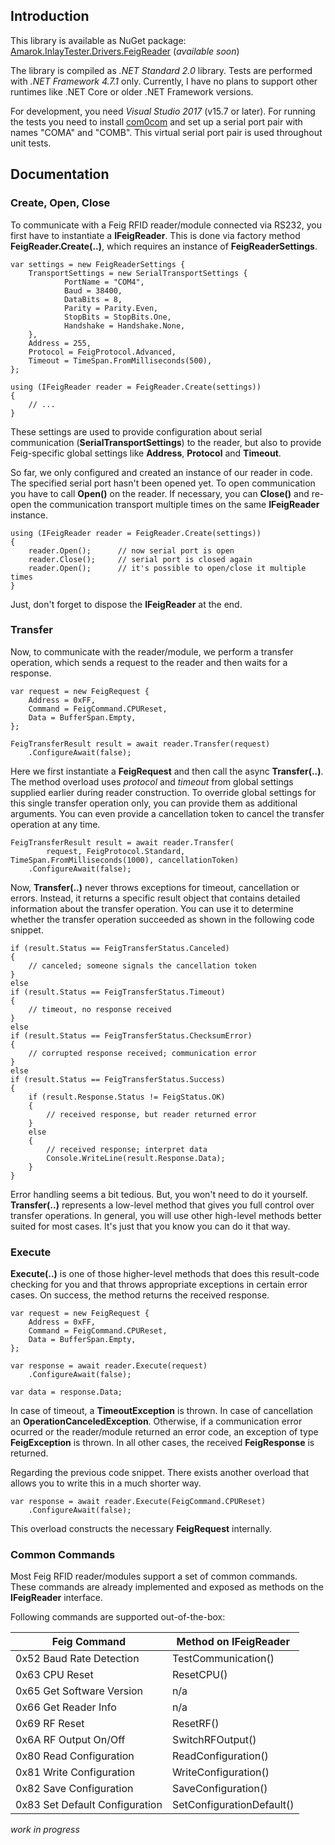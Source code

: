 ## Introduction

This library is available as NuGet package:
[Amarok.InlayTester.Drivers.FeigReader](https://www.nuget.org/packages/Amarok.InlayTester.Drivers.FeigReader/) (*available soon*)

The library is compiled as *.NET Standard 2.0* library. Tests are performed with *.NET Framework 4.7.1* only. Currently, I have no plans to support other runtimes like .NET Core or older .NET Framework versions.

For development, you need *Visual Studio 2017* (v15.7 or later). For running the tests you need to install [com0com](https://sourceforge.net/projects/com0com/) and set up a serial port pair with names "COMA" and "COMB". This virtual serial port pair is used throughout unit tests.

## Documentation

### Create, Open, Close

To communicate with a Feig RFID reader/module connected via RS232, you first have to instantiate a **IFeigReader**. This is done via factory method **FeigReader.Create(..)**, which requires an instance of **FeigReaderSettings**.

    var settings = new FeigReaderSettings {
        TransportSettings = new SerialTransportSettings {
                PortName = "COM4",
                Baud = 38400,
                DataBits = 8,
                Parity = Parity.Even,
                StopBits = StopBits.One,
                Handshake = Handshake.None,
        },
        Address = 255,
        Protocol = FeigProtocol.Advanced,
        Timeout = TimeSpan.FromMilliseconds(500),
    };
    
    using (IFeigReader reader = FeigReader.Create(settings))
    {
        // ...
    }

These settings are used to provide configuration about serial communication (**SerialTransportSettings**) to the reader, but also to provide Feig-specific global settings like **Address**, **Protocol** and **Timeout**.

So far, we only configured and created an instance of our reader in code. The specified serial port hasn't been opened yet. To open communication you have to call **Open()** on the reader. If necessary, you can **Close()** and re-open the communication transport multiple times on the same **IFeigReader** instance.

    using (IFeigReader reader = FeigReader.Create(settings))
    {
        reader.Open();      // now serial port is open
        reader.Close();     // serial port is closed again
        reader.Open();      // it's possible to open/close it multiple times
    }

Just, don't forget to dispose the **IFeigReader** at the end.


### Transfer

Now, to communicate with the reader/module, we perform a transfer operation, which sends a request to the reader and then waits for a response.

    var request = new FeigRequest {
        Address = 0xFF,
        Command = FeigCommand.CPUReset,
        Data = BufferSpan.Empty,
    };

    FeigTransferResult result = await reader.Transfer(request)
        .ConfigureAwait(false);

Here we first instantiate a **FeigRequest** and then call the async **Transfer(..)**. The method overload uses *protocol* and *timeout* from global settings supplied earlier during reader construction. To override global settings for this single transfer operation only, you can provide them as additional arguments. You can even provide a cancellation token to cancel the transfer operation at any time.

    FeigTransferResult result = await reader.Transfer(
            request, FeigProtocol.Standard, TimeSpan.FromMilliseconds(1000), cancellationToken)
        .ConfigureAwait(false);

Now, **Transfer(..)** never throws exceptions for timeout, cancellation or errors. Instead, it returns a specific result object that contains detailed information about the transfer operation. You can use it to determine whether the transfer operation succeeded as shown in the following code snippet.

    if (result.Status == FeigTransferStatus.Canceled)
    {
        // canceled; someone signals the cancellation token
    }
    else
    if (result.Status == FeigTransferStatus.Timeout)
    {
        // timeout, no response received
    }
    else
    if (result.Status == FeigTransferStatus.ChecksumError)
    {
        // corrupted response received; communication error
    }
    else
    if (result.Status == FeigTransferStatus.Success)
    {
        if (result.Response.Status != FeigStatus.OK)
        {
            // received response, but reader returned error
        }
        else
        {
            // received response; interpret data
            Console.WriteLine(result.Response.Data);
        }
    }

Error handling seems a bit tedious. But, you won't need to do it yourself. **Transfer(..)** represents a low-level method that gives you full control over transfer operations. In general, you will use other high-level methods better suited for most cases. It's just that you know you can do it that way.


### Execute

**Execute(..)** is one of those higher-level methods that does this result-code checking for you and that throws appropriate exceptions in certain error cases. On success, the method returns the received response.

    var request = new FeigRequest {
        Address = 0xFF,
        Command = FeigCommand.CPUReset,
        Data = BufferSpan.Empty,
    };

    var response = await reader.Execute(request)
        .ConfigureAwait(false);
        
    var data = response.Data;

In case of timeout, a **TimeoutException** is thrown. In case of cancellation an **OperationCanceledException**. Otherwise, if a communication error ocurred or the reader/module returned an error code, an exception of type **FeigException** is thrown. In all other cases, the received **FeigResponse** is returned.

Regarding the previous code snippet. There exists another overload that allows you to write this in a much shorter way.

    var response = await reader.Execute(FeigCommand.CPUReset)
        .ConfigureAwait(false);
        
This overload constructs the necessary **FeigRequest** internally.


### Common Commands

Most Feig RFID reader/modules support a set of common commands. These commands are already implemented and exposed as methods on the **IFeigReader** interface.

Following commands are supported out-of-the-box:

| Feig Command                    | Method on IFeigReader     |
| ---                             | ---                       |
| 0x52  Baud Rate Detection       | TestCommunication()       |
| 0x63  CPU Reset                 | ResetCPU()                |
| 0x65  Get Software Version      | n/a                       |
| 0x66  Get Reader Info           | n/a                       |
| 0x69  RF Reset                  | ResetRF()                 |
| 0x6A  RF Output On/Off          | SwitchRFOutput()          |
| 0x80  Read Configuration        | ReadConfiguration()       |
| 0x81  Write Configuration       | WriteConfiguration()      |
| 0x82  Save Configuration        | SaveConfiguration()       |
| 0x83  Set Default Configuration | SetConfigurationDefault() |


*work in progress*

